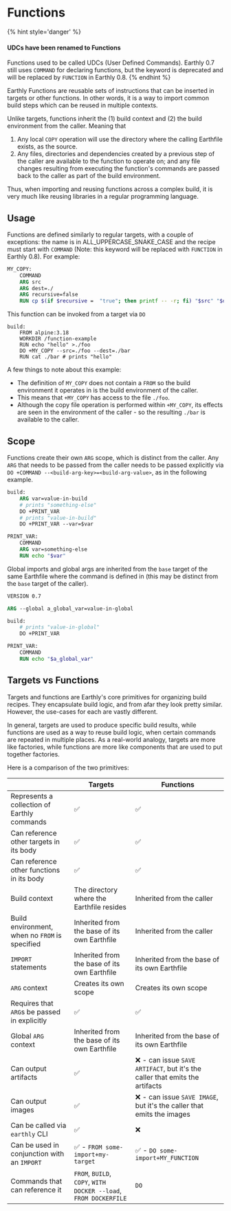 # Functions

{% hint style='danger' %}
#### UDCs have been renamed to Functions

Functions used to be called UDCs (User Defined Commands). Earthly 0.7 still uses `COMMAND` for declaring functions, but the keyword is deprecated and will be replaced by `FUNCTION` in Earthly 0.8.
{% endhint %}

Earthly Functions are reusable sets of instructions that can be inserted in targets or other functions. In other words, it is a way to import common build steps which can be reused in multiple contexts.

Unlike targets, functions inherit the (1) build context and (2) the build environment from the caller. Meaning that

1. Any local `COPY` operation will use the directory where the calling Earthfile exists, as the source.
2. Any files, directories and dependencies created by a previous step of the caller are available to the function to operate on; and any file changes resulting from executing the function's commands are passed back to the caller as part of the build environment.

Thus, when importing and reusing functions across a complex build, it is very much like reusing libraries in a regular programming language.

## Usage

Functions are defined similarly to regular targets, with a couple of exceptions: the name is in ALL_UPPERCASE_SNAKE_CASE and the recipe must start with `COMMAND` (Note: this keyword will be replaced with `FUNCTION` in Earthly 0.8). For example:

```Dockerfile
MY_COPY:
    COMMAND
    ARG src
    ARG dest=./
    ARG recursive=false
    RUN cp $(if $recursive =  "true"; then printf -- -r; fi) "$src" "$dest"
```

This function can be invoked from a target via `DO`

```Earthfile
build:
    FROM alpine:3.18
    WORKDIR /function-example
    RUN echo "hello" >./foo
    DO +MY_COPY --src=./foo --dest=./bar
    RUN cat ./bar # prints "hello"
```

A few things to note about this example:

* The definition of `MY_COPY` does not contain a `FROM` so the build environment it operates in is the build environment of the caller.
* This means that `+MY_COPY` has access to the file `./foo`.
* Although the copy file operation is performed within `+MY_COPY`, its effects are seen in the environment of the caller - so the resulting `./bar` is available to the caller.

## Scope

Functions create their own `ARG` scope, which is distinct from the caller. Any `ARG` that needs to be passed from the caller needs to be passed explicitly via `DO +COMMAND --<build-arg-key>=<build-arg-value>`, as in the following example.

```Dockerfile
build:
    ARG var=value-in-build
    # prints "something-else"
    DO +PRINT_VAR
    # prints "value-in-build"
    DO +PRINT_VAR --var=$var

PRINT_VAR:
    COMMAND
    ARG var=something-else
    RUN echo "$var"
```

Global imports and global args are inherited from the `base` target of the same Earthfile where the command is defined in (this may be distinct from the `base` target of the caller).

```Dockerfile
VERSION 0.7

ARG --global a_global_var=value-in-global

build:
    # prints "value-in-global"
    DO +PRINT_VAR

PRINT_VAR:
    COMMAND
    RUN echo "$a_global_var"
```

## Targets vs Functions

Targets and functions are Earthly's core primitives for organizing build recipes. They encapsulate build logic, and from afar they look pretty similar. However, the use-cases for each are vastly different.

In general, targets are used to produce specific build results, while functions are used as a way to reuse build logic, when certain commands are repeated in multiple places. As a real-world analogy, targets are more like factories, while functions are more like components that are used to put together factories.

Here is a comparison of the two primitives:

| | Targets | Functions |
| --- | --- | --- |
| Represents a collection of Earthly commands | ✅ | ✅ |
| Can reference other targets in its body | ✅ | ✅ |
| Can reference other functions in its body | ✅ | ✅ |
| Build context | The directory where the Earthfile resides | Inherited from the caller |
| Build environment, when no `FROM` is specified | Inherited from the base of its own Earthfile | Inherited from the caller |
| `IMPORT` statements | Inherited from the base of its own Earthfile | Inherited from the base of its own Earthfile |
| `ARG` context | Creates its own scope | Creates its own scope |
| Requires that `ARG`s be passed in explicitly | ✅ | ✅ |
| Global `ARG` context | Inherited from the base of its own Earthfile | Inherited from the base of its own Earthfile |
| Can output artifacts | ✅ | ❌ - can issue `SAVE ARTIFACT`, but it's the caller that emits the artifacts |
| Can output images | ✅ | ❌ - can issue `SAVE IMAGE`, but it's the caller that emits the images |
| Can be called via `earthly` CLI | ✅ | ❌ |
| Can be used in conjunction with an `IMPORT` | ✅ - `FROM some-import+my-target` | ✅ - `DO some-import+MY_FUNCTION` |
| Commands that can reference it | `FROM`, `BUILD`, `COPY`, `WITH DOCKER --load`, `FROM DOCKERFILE` | `DO` |
